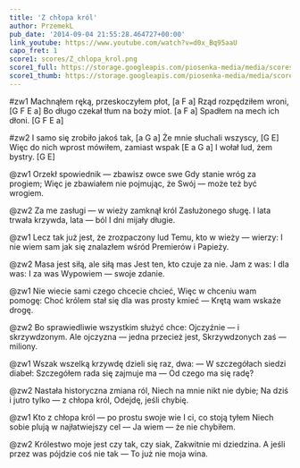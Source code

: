 ```yaml
---
title: 'Z chłopa król'
author: PrzemekL
pub_date: '2014-09-04 21:55:28.464727+00:00'
link_youtube: https://www.youtube.com/watch?v=d0x_Bq95aaU
capo_fret: 1
score1: scores/Z_chlopa_krol.png
score1_full: https://storage.googleapis.com/piosenka-media/media/scores/Z_chlopa_krol.png
score1_thumb: https://storage.googleapis.com/piosenka-media/media/scores/Z_chlopa_krol.png.180x0_q85_upscale.jpg
---
```


#zw1
Machnąłem ręką, przeskoczyłem płot, [a F a]
Rząd rozpędziłem wroni, [G F E a]
Bo długo czekał tłum na boży miot. [a F a]
Spadłem na mech ich dłoni. [G F E a]

#zw2
I samo się zrobiło jakoś tak, [a G a]
Że mnie słuchali wszyscy, [G E]
Więc do nich wprost mówiłem, zamiast wspak [E a G a]
I wołał lud, żem bystry. [G E]

@zw1
Orzekł spowiednik — zbawisz owce swe
Gdy stanie wróg za progiem;
Więc je zbawiałem nie pojmując, że
Swój — może też być wrogiem.

@zw2
Za me zasługi — w wieży zamknął król
Zasłużonego sługę.
I lata trwała krzywda, lata — ból
I dni mijały długie.

@zw1
Lecz tak już jest, że zrozpaczony lud
Temu, kto w wieży — wierzy:
I nie wiem sam jak się znalazłem wśród
Premierów i Papieży.

@zw2
Masa jest siłą, ale siłą mas
Jest ten, kto czuje za nie.
Jam z was: I dla was: I za was
Wypowiem — swoje zdanie.

@zw1
Nie wiecie sami czego chcecie chcieć,
Więc w chceniu wam pomogę:
Choć królem stał się dla was prosty kmieć —
Krętą wam wskaże drogę.

@zw2
Bo sprawiedliwie wszystkim służyć chce:
Ojczyźnie — i skrzywdzonym.
Ale ojczyzna — jedna przecież jest,
Skrzywdzonych zaś — miliony.

@zw1
Wszak wszelką krzywdę dzieli się raz, dwa:
— W szczegółach siedzi diabeł:
Szczegółem rada się zajmuje ma —
Od czego ma się radę?

@zw2
Nastała historyczna zmiana ról,
Niech na mnie nikt nie dybie;
Na dziś i jutro tylko — z chłopa król,
Odejdę, jeśli chybię.

@zw1
Kto z chłopa król — po prostu swoje wie
I ci, co stoją tyłem
Niech sobie plują w najłatwiejszy cel —
Ja wiem — że nie chybiłem.

@zw2
Królestwo moje jest czy tak, czy siak,
Zakwitnie mi dziedzina.
A jeśli przez was pójdzie coś nie tak —
To już nie moja wina.